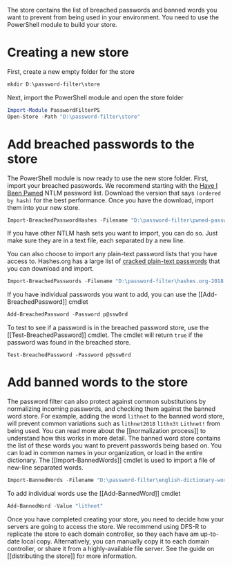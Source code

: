 The store contains the list of breached passwords and banned words you want to prevent from being used in your environment. You need to use the PowerShell module to build your store. 

# Creating a new store
First, create a new empty folder for the store
```powershell
mkdir D:\password-filter\store
```

Next, import the PowerShell module and open the store folder
```powershell
Import-Module PasswordFilterPS
Open-Store -Path "D:\password-filter\store"
```
# Add breached passwords to the store
The PowerShell module is now ready to use the new store folder. First, import your breached passwords. We recommend starting with the [Have I Been Pwned](https://haveibeenpwned.com/Passwords) NTLM password list. Download the version that says `(ordered by hash)` for the best performance. Once you have the download, import them into your new store.

```powershell
Import-BreachedPasswordHashes -Filename "D:\password-filter\pwned-passwords-ntlm-ordered-by-hash.txt"
```

If you have other NTLM hash sets you want to import, you can do so. Just make sure they are in a text file, each separated by a new line.

You can also choose to import any plain-text password lists that you have access to. Hashes.org has a large list of [cracked plain-text passwords](https://hashes.org/left.php) that you can download and import.

```powershell
Import-BreachedPasswords -Filename "D:\password-filter\hashes.org-2018.txt"
```

If you have individual passwords you want to add, you can use the [[Add-BreachedPassword]] cmdlet

```powershell
Add-BreachedPassword -Password p@ssw0rd
```

To test to see if a password is in the breached password store, use the [[Test-BreachedPassword]] cmdlet. The cmdlet will return `true` if the password was found in the breached store.
```
Test-BreachedPassword -Password p@ssw0rd
```

# Add banned words to the store
The password filter can also protect against common substitutions by normalizing incoming passwords, and checking them against the banned word store. For example, adding the word `lithnet` to the banned word store, will prevent common variations such as `lithnet2018` `l1thn3t` `Lithnet!` from being used. You can read more about the [[normalization process]] to understand how this works in more detail. The banned word store contains the list of these words you want to prevent passwords being based on. You can load in common names in your organization, or load in the entire dictionary. The [[Import-BannedWords]] cmdlet is used to import a file of new-line separated words.

```powershell
Import-BannedWords -Filename "D:\password-filter\english-dictionary-words.txt"
```

To add individual words use the [[Add-BannedWord]] cmdlet

```powershell
Add-BannedWord -Value "lithnet"
```

Once you have completed creating your store, you need to decide how your servers are going to access the store. We recommend using DFS-R to replicate the store to each domain controller, so they each have am up-to-date local copy. Alternatively, you can manually copy it to each domain controller, or share it from a highly-available file server. See the guide on [[distributing the store]] for more information.

